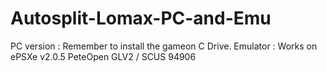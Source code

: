 # Autosplit-Lomax-PC-and-Emu

PC version : Remember to install the gameon C Drive.
Emulator : Works on ePSXe v2.0.5  PeteOpen GLV2 / SCUS 94906
